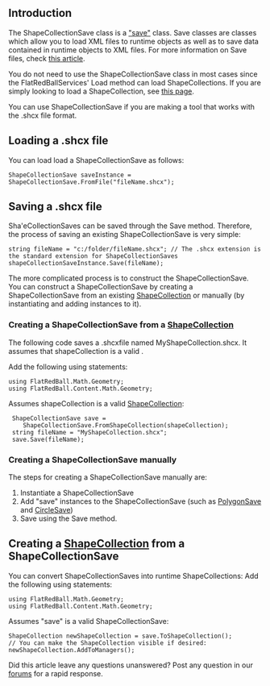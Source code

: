 ## Introduction

The ShapeCollectionSave class is a ["save"](/frb/docs/index.php?title=Tutorials:Save_Classes.md "Tutorials:Save Classes") class. Save classes are classes which allow you to load XML files to runtime objects as well as to save data contained in runtime objects to XML files. For more information on Save files, check [this article](/frb/docs/index.php?title=Tutorials:Save_Classes.md "Tutorials:Save Classes").

You do not need to use the ShapeCollectionSave class in most cases since the FlatRedBallServices' Load method can load ShapeCollections. If you are simply looking to load a ShapeCollection, see [this page](/frb/docs/index.php?title=FlatRedBall.Math.Geometry.ShapeCollection#Loading_a_ShapeCollection.md "FlatRedBall.Math.Geometry.ShapeCollection").

You can use ShapeCollectionSave if you are making a tool that works with the .shcx file format.

## Loading a .shcx file

You can load load a ShapeCollectionSave as follows:

    ShapeCollectionSave saveInstance = ShapeCollectionSave.FromFile("fileName.shcx");

## Saving a .shcx file

Sha'eCollectionSaves can be saved through the Save method. Therefore, the process of saving an existing ShapeCollectionSave is very simple:

    string fileName = "c:/folder/fileName.shcx"; // The .shcx extension is the standard extension for ShapeCollectionSaves
    shapeCollectionSaveInstance.Save(fileName);

The more complicated process is to construct the ShapeCollectionSave. You can construct a ShapeCollectionSave by creating a ShapeCollectionSave from an existing [ShapeCollection](/frb/docs/index.php?title=FlatRedBall.Math.Geometry.ShapeCollection.md "FlatRedBall.Math.Geometry.ShapeCollection") or manually (by instantiating and adding instances to it).

### Creating a ShapeCollectionSave from a [ShapeCollection](/frb/docs/index.php?title=FlatRedBall.Math.Geometry.ShapeCollection.md "FlatRedBall.Math.Geometry.ShapeCollection")

The following code saves a .shcxfile named MyShapeCollection.shcx. It assumes that shapeCollection is a valid .

Add the following using statements:

    using FlatRedBall.Math.Geometry;
    using FlatRedBall.Content.Math.Geometry;

Assumes shapeCollection is a valid [ShapeCollection](/frb/docs/index.php?title=FlatRedBall.Math.Geometry.ShapeCollection.md "FlatRedBall.Math.Geometry.ShapeCollection"):

     ShapeCollectionSave save =
        ShapeCollectionSave.FromShapeCollection(shapeCollection);
     string fileName = "MyShapeCollection.shcx";
     save.Save(fileName);

### Creating a ShapeCollectionSave manually

The steps for creating a ShapeCollectionSave manually are:

1.  Instantiate a ShapeCollectionSave
2.  Add "save" instances to the ShapeCollectionSave (such as [PolygonSave](/frb/docs/index.php?title=FlatRedBall.Content.Polygon.PolygonSave.md "FlatRedBall.Content.Polygon.PolygonSave") and [CircleSave](/frb/docs/index.php?title=FlatRedBall.Content.Math.Geometry.CircleSave&action=edit&redlink=1.md "FlatRedBall.Content.Math.Geometry.CircleSave (page does not exist)"))
3.  Save using the Save method.

## Creating a [ShapeCollection](/frb/docs/index.php?title=FlatRedBall.Math.Geometry.ShapeCollection.md "FlatRedBall.Math.Geometry.ShapeCollection") from a ShapeCollectionSave

You can convert ShapeCollectionSaves into runtime ShapeCollections: Add the following using statements:

    using FlatRedBall.Math.Geometry;
    using FlatRedBall.Content.Math.Geometry;

Assumes "save" is a valid ShapeCollectionSave:

    ShapeCollection newShapeCollection = save.ToShapeCollection();
    // You can make the ShapeCollection visible if desired:
    newShapeCollection.AddToManagers();

Did this article leave any questions unanswered? Post any question in our [forums](/frb/forum.md) for a rapid response.
